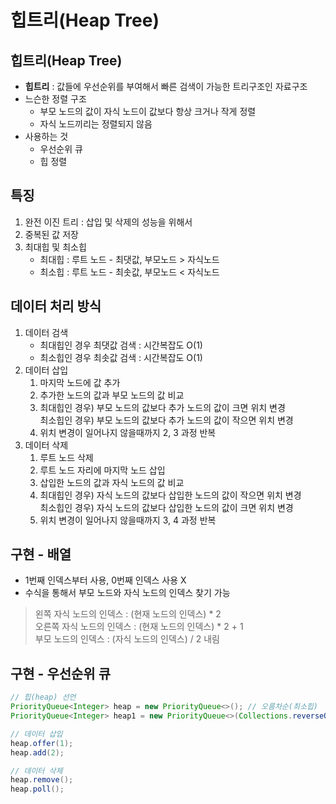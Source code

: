 # 힙트리(Heap Tree)

## **힙트리(Heap Tree)**

-   **힙트리** : 값들에 우선순위를 부여해서 빠른 검색이 가능한 트리구조인 자료구조
-   느슨한 정렬 구조
    -   부모 노드의 값이 자식 노드이 값보다 항상 크거나 작게 정렬
    -   자식 노드끼리는 정렬되지 않음
- 사용하는 것
  -   우선순위 큐
  -   힙 정렬


## 특징
1.  완전 이진 트리 : 삽입 및 삭제의 성능을 위해서
2.  중복된 값 저장
3.  최대힙 및 최소힙
    -   최대힙 : 루트 노드 - 최댓값, 부모노드 > 자식노드
    -   최소힙 : 루트 노드 - 최솟값, 부모노드 < 자식노드

## 데이터 처리 방식
1.  데이터 검색
    -   최대힙인 경우 최댓값 검색 : 시간복잡도 O(1)
    -   최소힙인 경우 최솟값 검색 : 시간복잡도 O(1)
2.  데이터 삽입
    1.  마지막 노드에 값 추가
    2.  추가한 노드의 값과 부모 노드의 값 비교
    3.  최대힙인 경우) 부모 노드의 값보다 추가 노드의 값이 크면 위치 변경  
        최소힙인 경우) 부모 노드의 값보다 추가 노드의 값이 작으면 위치 변경
    4.  위치 변경이 일어나지 않을때까지 2, 3 과정 반복
3.  데이터 삭제
    1.  루트 노드 삭제
    2.  루트 노드 자리에 마지막 노드 삽입
    3.  삽입한 노드의 값과 자식 노드의 값 비교
    4.  최대힙인 경우) 자식 노드의 값보다 삽입한 노드의 값이 작으면 위치 변경  
        최소힙인 경우) 자식 노드의 값보다 삽입한 노드의 값이 크면 위치 변경
    5.  위치 변경이 일어나지 않을때까지 3, 4 과정 반복

##  구현 - 배열
-   1번째 인덱스부터 사용, 0번째 인덱스 사용 X
-   수식을 통해서 부모 노드와 자식 노드의 인덱스 찾기 가능

> 왼쪽 자식 노드의 인덱스 : (현재 노드의 인덱스) \* 2  
> 오른쪽 자식 노드의 인덱스 : (현재 노드의 인덱스) \* 2 + 1  
> 부모 노드의 인덱스 : (자식 노드의 인덱스) / 2 내림

## 구현 - 우선순위 큐
```Java
// 힙(heap) 선언
PriorityQueue<Integer> heap = new PriorityQueue<>(); // 오름차순(최소힙)
PriorityQueue<Integer> heap1 = new PriorityQueue<>(Collections.reverseOrder()); // 내림차순(최대힙)

// 데이터 삽입
heap.offer(1);
heap.add(2);

// 데이터 삭제
heap.remove();
heap.poll();
```
